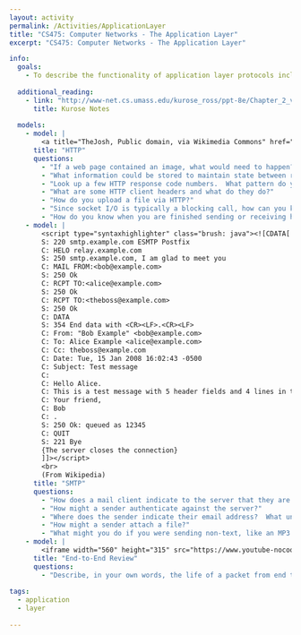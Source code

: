 ```yaml
---
layout: activity
permalink: /Activities/ApplicationLayer
title: "CS475: Computer Networks - The Application Layer"
excerpt: "CS475: Computer Networks - The Application Layer"

info:
  goals: 
    - To describe the functionality of application layer protocols including HTTP and SMTP
        
  additional_reading:
    - link: "http://www-net.cs.umass.edu/kurose_ross/ppt-8e/Chapter_2_v8.1.pptx"
      title: Kurose Notes
      
  models:
    - model: |
        <a title="TheJosh, Public domain, via Wikimedia Commons" href="https://commons.wikimedia.org/wiki/File:Http_request_telnet_ubuntu.png"><img width="512" alt="Http request telnet ubuntu" src="https://upload.wikimedia.org/wikipedia/commons/thumb/c/c6/Http_request_telnet_ubuntu.png/512px-Http_request_telnet_ubuntu.png"></a>
      title: "HTTP"
      questions: 
        - "If a web page contained an image, what would need to happen?  How might this be optimized?  Hint: this optimization is implemented in HTTP/1.1"
        - "What information could be stored to maintain state between requests; that is, to associate a request with a particular user or session?  Why isn't a stateful session mechanism built into HTTP?"
        - "Look up a few HTTP response code numbers.  What pattern do you see?"
        - "What are some HTTP client headers and what do they do?"
        - "How do you upload a file via HTTP?"
        - "Since socket I/O is typically a blocking call, how can you know how much data to read from the socket so that you don't block forever waiting for data that never arrives?"
        - "How do you know when you are finished sending or receiving headers?  How do you parse each header?  How do you know when HTTP (or web page) data begins and ends?"
    - model: |
        <script type="syntaxhighlighter" class="brush: java"><![CDATA[
        S: 220 smtp.example.com ESMTP Postfix
        C: HELO relay.example.com
        S: 250 smtp.example.com, I am glad to meet you
        C: MAIL FROM:<bob@example.com>
        S: 250 Ok
        C: RCPT TO:<alice@example.com>
        S: 250 Ok
        C: RCPT TO:<theboss@example.com>
        S: 250 Ok
        C: DATA
        S: 354 End data with <CR><LF>.<CR><LF>
        C: From: "Bob Example" <bob@example.com>
        C: To: Alice Example <alice@example.com>
        C: Cc: theboss@example.com
        C: Date: Tue, 15 Jan 2008 16:02:43 -0500
        C: Subject: Test message
        C: 
        C: Hello Alice.
        C: This is a test message with 5 header fields and 4 lines in the message body.
        C: Your friend,
        C: Bob
        C: .
        S: 250 Ok: queued as 12345
        C: QUIT
        S: 221 Bye
        {The server closes the connection}
        ]]></script>  
        <br>        
        (From Wikipedia)
      title: "SMTP"
      questions: 
        - "How does a mail client indicate to the server that they are finished sending a message?  What if the sender wishes to transmit that character?"
        - "How might a sender authenticate against the server?"
        - "Where does the sender indicate their email address?  What unfortunate consequence could result from this?"
        - "How might a sender attach a file?"
        - "What might you do if you were sending non-text, like an MP3 file, over a text-based protocol like this one?"  
    - model: |
        <iframe width="560" height="315" src="https://www.youtube-nocookie.com/embed/TJiW31F5xrE" frameborder="0" allow="accelerometer; autoplay; clipboard-write; encrypted-media; gyroscope; picture-in-picture" allowfullscreen></iframe>
      title: "End-to-End Review"
      questions: 
        - "Describe, in your own words, the life of a packet from end to end!" 
        
tags:
  - application
  - layer
 
---
```


